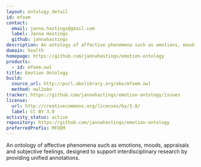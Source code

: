 ```yaml
---
layout: ontology_detail
id: mfoem
contact:
  email: janna.hastings@gmail.com
  label: Janna Hastings
  github: jannahastings
description: An ontology of affective phenomena such as emotions, moods, appraisals and subjective feelings.
domain: health
homepage: https://github.com/jannahastings/emotion-ontology
products:
  - id: mfoem.owl
title: Emotion Ontology
build:
  source_url: http://purl.obolibrary.org/obo/mfoem.owl
  method: owl2obo
tracker: https://github.com/jannahastings/emotion-ontology/issues
license:
  url: http://creativecommons.org/licenses/by/3.0/
  label: CC BY 3.0
activity_status: active
repository: https://github.com/jannahastings/emotion-ontology
preferredPrefix: MFOEM
---
```


An ontology of affective phenomena such as emotions, moods, appraisals and subjective feelings, designed to support interdisciplinary research by providing unified annotations.

